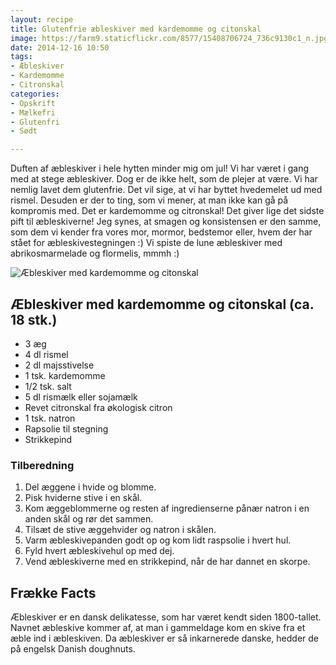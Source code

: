```yaml
---
layout: recipe
title: Glutenfrie æbleskiver med kardemomme og citonskal
image: https://farm9.staticflickr.com/8577/15408706724_736c9130c1_n.jpg
date: 2014-12-16 10:50
tags:
- Æbleskiver
- Kardemomme
- Citronskal
categories:
- Opskrift
- Mælkefri
- Glutenfri
- Sødt

---
```

Duften af æbleskiver i hele hytten minder mig om jul! Vi har været i gang med at stege æbleskiver. Dog er de ikke helt, som de plejer at være. Vi har nemlig lavet dem glutenfrie. Det vil sige, at vi har byttet hvedemelet ud med rismel. Desuden er der to ting, som vi mener, at man ikke kan gå på kompromis med. Det er kardemomme og citronskal! Det giver lige det sidste pift til æbleskiverne! Jeg synes, at smagen og konsistensen er den samme, som dem vi kender fra vores mor, mormor, bedstemor eller, hvem der har stået for æbleskivestegningen :)  Vi spiste de lune æbleskiver med abrikosmarmelade og flormelis, mmmh :)

![Æbleskiver med kardemomme og citonskal](https://farm9.staticflickr.com/8577/15408706724_736c9130c1_z.jpg)



## Æbleskiver med kardemomme og citonskal (ca. 18 stk.)
- 3 æg
- 4 dl rismel
- 2 dl majsstivelse
- 1 tsk. kardemomme
- 1/2 tsk. salt
- 5 dl rismælk eller sojamælk
- Revet citronskal fra økologisk citron
- 1 tsk. natron
- Rapsolie til stegning
- Strikkepind




### Tilberedning
1. Del æggene i hvide og blomme. 
2. Pisk hviderne stive i en skål.
3. Kom æggeblommerne og resten af ingredienserne pånær natron i en anden skål og rør det sammen.
4. Tilsæt de stive æggehvider og natron i skålen.
5. Varm æbleskivepanden godt op og kom lidt raspsolie i hvert hul.
6. Fyld hvert æbleskivehul op med dej.
7. Vend æbleskiverne med en strikkepind, når de har dannet en skorpe. 



## Frække Facts
Æbleskiver er en dansk delikatesse, som har været kendt siden 1800-tallet. Navnet æbleskive kommer af, at man i gammeldage kom en skive fra et æble ind i æbleskiven. Da æbleskiver er så inkarnerede danske, hedder de på engelsk Danish doughnuts.